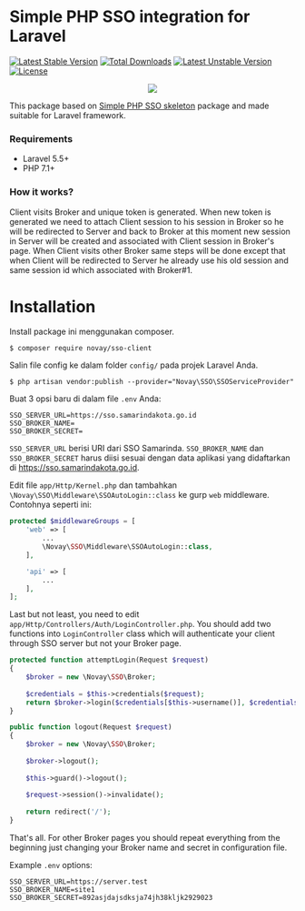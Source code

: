 # Simple PHP SSO integration for Laravel

[![Latest Stable Version](https://poser.pugx.org/novay/sso-client/v/stable)](https://packagist.org/packages/novay/sso-client)
[![Total Downloads](https://poser.pugx.org/novay/sso-client/downloads)](https://packagist.org/packages/novay/sso-client)
[![Latest Unstable Version](https://poser.pugx.org/novay/sso-client/v/unstable)](https://packagist.org/packages/novay/sso-client)
[![License](https://poser.pugx.org/novay/sso-client/license)](https://packagist.org/packages/novay/sso-client)

<p align="center"><img src="https://laravel.com/assets/img/components/logo-laravel.svg"></p>

This package based on [Simple PHP SSO skeleton](https://github.com/zefy/php-simple-sso) package and made suitable for Laravel framework.

### Requirements
* Laravel 5.5+
* PHP 7.1+

### How it works?
Client visits Broker and unique token is generated. When new token is generated we need to attach Client session to his session in Broker so he will be redirected to Server and back to Broker at this moment new session in Server will be created and associated with Client session in Broker's page. When Client visits other Broker same steps will be done except that when Client will be redirected to Server he already use his old session and same session id which associated with Broker#1.

# Installation

Install package ini menggunakan composer.
```shell
$ composer require novay/sso-client
```

Salin file config ke dalam folder `config/` pada projek Laravel Anda.
```shell
$ php artisan vendor:publish --provider="Novay\SSO\SSOServiceProvider"
``` 

Buat 3 opsi baru di dalam file `.env` Anda:
```shell
SSO_SERVER_URL=https://sso.samarindakota.go.id
SSO_BROKER_NAME=
SSO_BROKER_SECRET=
```
`SSO_SERVER_URL` berisi URI dari SSO Samarinda. `SSO_BROKER_NAME` dan `SSO_BROKER_SECRET` harus diisi sesuai dengan data aplikasi yang didaftarkan di https://sso.samarindakota.go.id.

Edit file `app/Http/Kernel.php` dan tambahkan `\Novay\SSO\Middleware\SSOAutoLogin::class` ke gurp `web` middleware. Contohnya seperti ini:
```php
protected $middlewareGroups = [
	'web' => [
		...
	    \Novay\SSO\Middleware\SSOAutoLogin::class,
	],

	'api' => [
		...
	],
];
```

Last but not least, you need to edit `app/Http/Controllers/Auth/LoginController.php`. You should add two functions into `LoginController` class which will authenticate your client through SSO server but not your Broker page.
```php
protected function attemptLogin(Request $request)
{
    $broker = new \Novay\SSO\Broker;
    
    $credentials = $this->credentials($request);
    return $broker->login($credentials[$this->username()], $credentials['password']);
}

public function logout(Request $request)
{
    $broker = new \Novay\SSO\Broker;
    
    $broker->logout();
    
    $this->guard()->logout();
    
    $request->session()->invalidate();
    
    return redirect('/');
}
```

That's all. For other Broker pages you should repeat everything from the beginning just changing your Broker name and secret in configuration file.

Example `.env` options:
```shell
SSO_SERVER_URL=https://server.test
SSO_BROKER_NAME=site1
SSO_BROKER_SECRET=892asjdajsdksja74jh38kljk2929023
```